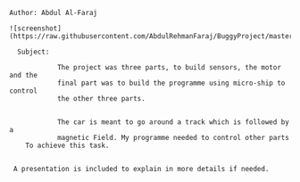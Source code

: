 


	Author: Abdul Al-Faraj

	![screenshot](https://raw.githubusercontent.com/AbdulRehmanFaraj/BuggyProject/master/image6.jpg)

	  Subject:

                The project was three parts, to build sensors, the motor and the
                final part was to build the programme using micro-ship to control
                the other three parts.


                The car is meant to go around a track which is followed by a 
                magnetic Field. My programme needed to control other parts
	    To achieve this task.


	 A presentation is included to explain in more details if needed.
